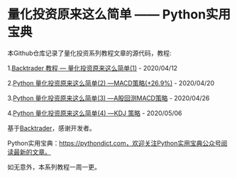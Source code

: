 # 量化投资原来这么简单 —— Python实用宝典

本Github仓库记录了量化投资系列教程文章的源代码，教程:

1.[Backtrader 教程 — 量化投资原来这么简单(1)](https://pythondict.com/quant/backtrader-easy-quant-one/) - 2020/04/12

2.[Python 量化投资原来这么简单(2) —MACD策略(+26.9%)](https://pythondict.com/quant/backtrader-easy-quant-macd-26profit/) - 2020/04/20

3.[Python 量化投资原来这么简单(3) —A股回测MACD策略](https://pythondict.com/quant/back-trader-a-market-with-macd/) - 2020/04/26

4.[Python 量化投资原来这么简单(4) —KDJ 策略](https://pythondict.com/quant/backtrader-kdj/) - 2020/05/06

基于[Backtrader](https://github.com/mementum/backtrader)，感谢开发者。

Python实用宝典：https://pythondict.com，欢迎关注Python实用宝典公众号阅读最新的文章。

如无意外，本系列教程一周一更。